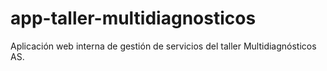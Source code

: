# app-taller-multidiagnosticos
Aplicación web interna de gestión de servicios del taller Multidiagnósticos AS.

